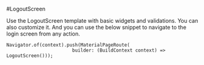 #LogoutScreen

Use the LogoutScreen template with basic widgets and validations. You can also customize it. And you can use the below snippet to navigate to the login screen from any action.

````
Navigator.of(context).push(MaterialPageRoute(
                        builder: (BuildContext context) => LogoutScreen()));
````
